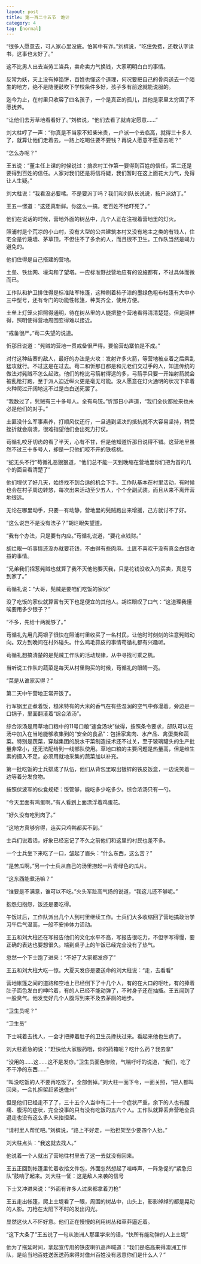 ```yaml
---
layout: post
title: 第一百二十五节　诡计
category: 4
tag: [normal]
---
```


“很多人愿意去，可人家心里没底。怕其中有诈。”刘槟说，“吃住免费，还教认字读书，这事也太好了。”

这不比男人出去当劳工当兵，卖命卖力气换钱，大家明明白白的事情。

反常为妖，天上没有掉馅饼，百姓也懂这个道理，何况要把自己的骨肉送去一个陌生的地方，绝不是随便鼓吹下学校条件多好，孩子多有前途就能说服的。

迄今为止，在村里只收容了四名孩子，一个是真正的孤儿，其他是家里太穷困了不愿抚养。

“让他们去芳草地看看好了。”刘槟说，“他们去看了就肯定愿意……”

刘大柱哼了一声：“你真是不当家不知柴米贵，一户派一个去临高，就得三十多人了，就算让他们走着去，一路上吃喝住要不要钱？再说人愿意不愿意去呢？”

“怎么办呢？”

王五说：“董主任上课的时候说过：搞农村工作第一要得到百姓的信任，第二还是要得到百姓的信任。人家对我们还是将信将疑，我们暂时在这上面花大力气，免得让人生疑。”

刘大柱说：“我看没必要嗦。不是要派丁吗？我们和刘队长说说，按户派幼丁。”

王五一愣道：“这还真新鲜。你这么一搞，老百姓不给吓死了。”

他们在说话的时候，营地外面的树丛中，几个人正在注视着营地里的灯火。

照浦村是个荒凉的小山村，没有大型的公共建筑本村又没有地主之类的有钱人，住宅全是竹蔑墙、茅草顶，不但住不了多余的人，而且很不卫生。工作队当然是竭力避免的。

他们住得是自己搭建的营地。

土垒、铁丝网、壕沟和了望塔。一应标准野战营地应有的设施都有，不过具体而微而已。

工作队和护卫排住得是标准陆军帐篷，这种刷着柿子漆的墨绿色粗布帐篷有大中小三中型号，还有专门的功能性帐篷，种类齐全，使用方便。

土垒上灯笼火把照得通明，待在树丛里的人能把整个营地看得清清楚楚。但是同样得，照明使得营地周围变得难以接近。

“戒备很严。”苟二失望的说道。

忻那日说道：“髡贼的营地一贯戒备很严得。要偷营劫寨怕是不成。”

对付这种结寨的敌人，最好的办法是火攻：发射许多火箭，等营地被点着之后乘乱猛攻就行。不过这是在过去。苟二和忻那日都是和元老们交过手的人，知道传统的做法对髡贼不怎么起效。他们的枪比弓箭射得远的多，弓箭手只要一开始射箭就会被乱枪打跑，至于派人迫近纵火更是毫无可能。没人愿意在灯火通明的状况下拿着火种爬过开阔地这不过是白白送死罢了。

“我数过了，髡贼有三十多号人。全有鸟铳。”忻那日小声道，“我们全伙都拉来也未必是他们的对手。”

土匪没什么军事素养，打顺风仗还行，一旦遇到坚决的抵抗就不大容易坚持，稍受挫折就会崩溃，很难指望他们会出死力打仗。

苟循礼咬牙切齿的看了半天，心有不甘，但是他知道忻那日说得不错。这营地里虽然不过三十多号人，却是一只他们咬不开的铁核桃。

“蛇无头不行”苟循礼恶狠狠道，“他们总不能一天到晚缩在营地里你们把为首的几个的面目看清楚了”

他们埋伏了好几天，始终找不到合适的机会下手。工作队基本在村里活动，有时候也会在村子周边转悠，每次出来活动至少五人，个个全副武装。而且从来不离开营地很远。

无论在哪里动手，只要一有动静，营地里的髡贼跑出来增援，己方就讨不了好。

“这么说岂不是没有法子？”胡烂眼失望道。

“我有个办法，只是要有内应。”苟循礼说道，“要花点钱财。”

胡烂眼一听事情还没办就要花钱，不由得有些肉麻。土匪不喜欢干没有真金白银收益的事情。

“兄弟我们招惹髡贼也就算了我不灭他他要灭我，只是花钱没收入的买卖，真是亏到家了。”

苟循礼说：“大哥，髡贼是要咱们吃饭的家伙”

没了吃饭的家伙就算富有天下也是便宜的其他人。胡烂眼叹了口气：“这道理我懂唉要用多少银子？”

“不多，先给十两就够了。”

苟循礼先用几两银子很快在照浦村里收买了一名村民，让他时时刻刻的注意髡贼动向。双方到晚间在村外碰头。什么鸡毛蒜皮的事情苟循礼都有兴趣听。

苟循礼想搞清楚的是髡贼工作队的活动规律，从中寻找可乘之机。

当听说工作队的蔬菜是每天从村里购买的时候，苟循礼的眼睛一亮。

“菜是从谁家买得？”

第二天中午营地正常开饭了。

行军锅里正煮着饭，糙米特有的大米的香气在有些湿润的空气中弥漫着。旁边是一口锅子，里面翻滚着“综合浓汤”。

综合浓汤是用草地口粮中的11号口粮“速食汤块”做得，按照条令要求，部队可以在汤中加入在当地能够收集到的“安全的食品”：包括家禽肉、水产品、禽蛋类和蔬菜。特别是蔬菜，穿越集团的脱水干菜制造技术还不过关，至于玻璃罐头的生产批量非常小，还无法配给到一线部队使用。草地口粮的主要问题是热量高，但是维生素的摄入不足，必须用就地采集的蔬菜加以补充。

第一批吃饭的士兵排成了队伍，他们从背包里取出镀锌的铁皮饭盒，一边说笑着一边等着分发食物。

按照伏波军的伙食规矩：饭管够，能吃多少吃多少。综合浓汤只有一勺。

“今天里面有鸡蛋啊。”有人看到上面漂浮着鸡蛋花。

“好久没有吃到肉了。”

“这地方真够穷得，连买只鸡鸭都买不到。”

士兵们说着话，好象已经忘记了不久之前他们和这里的村民也差不多。

一个士兵坐下来吃了一口，皱起了眉头：“什么东西，这么苦？”

“是苦瓜啊。”另一个士兵从自己的汤里捞起一片青绿色的瓜片。

“这东西能煮汤嘛？”

“谁要是不满意，谁可以不吃。”火头军趾高气扬的说道，“我这儿还不够呢。”

抱怨归抱怨，饭还是要吃得。

午饭过后，工作队派出几个人到村里继续工作。士兵们大多收缩回了营地搞政治学习午后气温高，一般不安排体力活动。

王五和刘大柱还在写报告他们的文化水平不高，写报告很吃力，不但字写得慢，要正确的表达也要想很久。端到桌子上的午饭已经完全没有了热气。

忽然一个下士跑了进来：“不好了大家都发痧了”

王五和刘大柱大吃一惊。大夏天发痧是要送命的刘大柱说：“走，去看看”

营地帐篷之间的道路和空地上已经倒下了十几个人，有的在大口的呕吐，有的捧着肚子面色发白的呻吟着，有的人已经不能动弹了，不时身子还在抽搐。王五闻到了一股臭气。他发觉好几个人腹泻到来不及去茅厕的地步。

“卫生员呢？”

“卫生员”

下士喊着去找人，一会才把捧着肚子的卫生员搀扶过来。看起来他也生病了。

刘大柱着急的说：“赶快给大家服药哦，你的药箱呢？吃什么药？我去拿”

“没用的……这……这不是发痧。”卫生员面色惨败，气喘吁吁的说道，“我们，吃了不干净的东西……”

“叫没吃饭的人不要再吃饭了，全部倒掉。”刘大柱一面下令，一面关照，“把人都叫回来，一会扎担架赶紧送儋州”

但是他们已经走不了了，三十五个人当中有二十一个症状严重，余下的人也有腹痛、腹泻的症状，完全没事的只有没有吃饭的五六个人。工作队就算丢弃营地全员退走也没有这么多人来抬担架。

“请村里人帮忙吧。”刘槟说，“路上不好走，一抬担架至少要四个人抬。”

刘大柱点头：“我这就去找人。”

他说着一个人就出了营地往村里去了这一去就没有回来。

王五正回到帐篷里忙着收拾文件包，外面忽然想起了喧哗声，一阵急促的“紧急归队”鼓响了起来。刘大柱一怔：这是敌人来袭的信号

下士又冲进来说：“外面有许多人过来都拿着刀枪”

王五走出帐篷，爬上土堤看了一眼，周围的树丛中，山头上，影影绰绰的都是晃动的人影。刀枪在太阳下不时的发出闪光。

显然这伙人不怀好意。他们正在慢慢的利用树丛和草莽逼近着。

“这下大条了”王五说了一句从澳洲人那里学来的话，“快所有能动弹的人上土堤”

他为了拖延时间，拿起宣传用的铁皮喇叭高声喊道：“我们是临高来得澳洲工作队，是给当地百姓送医送药来得对儋州百姓没有恶意你们是什么人？”

